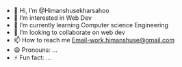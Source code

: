 - 👋 Hi, I’m @Himanshusekharsahoo
- 👀 I’m interested in Web Dev
- 🌱 I’m currently learning Computer science Engineering
- 💞️ I’m looking to collaborate on web dev
- 📫 How to reach me Email-work.himanshuse@gmail.com
- 😄 Pronouns: ...
- ⚡ Fun fact: ...

<!---
Himanshusekharsahoo/Himanshusekharsahoo is a ✨ special ✨ repository because its `README.md` (this file) appears on your GitHub profile.
You can click the Preview link to take a look at your changes.
--->
